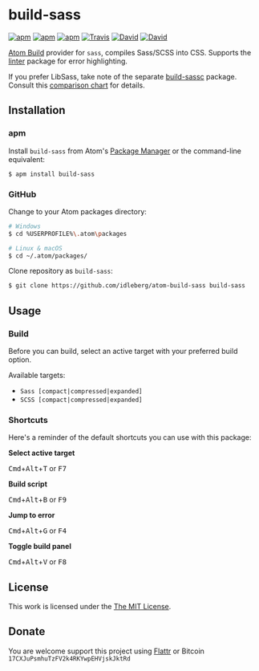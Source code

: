 # build-sass

[![apm](https://img.shields.io/apm/l/build-sass.svg?style=flat-square)](https://atom.io/packages/build-sass)
[![apm](https://img.shields.io/apm/v/build-sass.svg?style=flat-square)](https://atom.io/packages/build-sass)
[![apm](https://img.shields.io/apm/dm/build-sass.svg?style=flat-square)](https://atom.io/packages/build-sass)
[![Travis](https://img.shields.io/travis/idleberg/atom-build-sass.svg?style=flat-square)](https://travis-ci.org/idleberg/atom-build-sass)
[![David](https://img.shields.io/david/idleberg/atom-build-sass.svg?style=flat-square)](https://david-dm.org/idleberg/atom-build-sass#info=dependencies)
[![David](https://img.shields.io/david/dev/idleberg/atom-build-sass.svg?style=flat-square)](https://david-dm.org/idleberg/atom-build-sass?type=dev)

[Atom Build](https://atombuild.github.io/) provider for `sass`, compiles Sass/SCSS into CSS. Supports the [linter](https://atom.io/packages/linter) package for error highlighting.

If you prefer LibSass, take note of the separate [build-sassc](https://atom.io/packages/build-sassc) package. Consult this [comparison chart](http://sass-compatibility.github.io/) for details.

## Installation

### apm

Install `build-sass` from Atom's [Package Manager](http://flight-manual.atom.io/using-atom/sections/atom-packages/) or the command-line equivalent:

`$ apm install build-sass`

### GitHub

Change to your Atom packages directory:

```bash
# Windows
$ cd %USERPROFILE%\.atom\packages

# Linux & macOS
$ cd ~/.atom/packages/
```

Clone repository as `build-sass`:

```bash
$ git clone https://github.com/idleberg/atom-build-sass build-sass
```

## Usage

### Build

Before you can build, select an active target with your preferred build option.

Available targets:

* `Sass [compact|compressed|expanded]`
* `SCSS [compact|compressed|expanded]`

### Shortcuts

Here's a reminder of the default shortcuts you can use with this package:

**Select active target**

<kbd>Cmd</kbd>+<kbd>Alt</kbd>+<kbd>T</kbd> or <kbd>F7</kbd>

**Build script**

<kbd>Cmd</kbd>+<kbd>Alt</kbd>+<kbd>B</kbd> or <kbd>F9</kbd>

**Jump to error**

<kbd>Cmd</kbd>+<kbd>Alt</kbd>+<kbd>G</kbd> or <kbd>F4</kbd>

**Toggle build panel**

<kbd>Cmd</kbd>+<kbd>Alt</kbd>+<kbd>V</kbd> or <kbd>F8</kbd>

## License

This work is licensed under the [The MIT License](LICENSE.md).

## Donate

You are welcome support this project using [Flattr](https://flattr.com/submit/auto?user_id=idleberg&url=https://github.com/idleberg/atom-build-sass) or Bitcoin `17CXJuPsmhuTzFV2k4RKYwpEHVjskJktRd`

